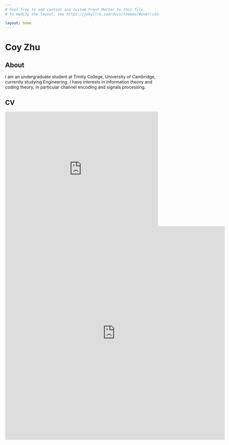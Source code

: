 ```yaml
---
# Feel free to add content and custom Front Matter to this file.
# To modify the layout, see https://jekyllrb.com/docs/themes/#overriding-theme-defaults

layout: home
---
```


# Coy Zhu

## About

I am an undergraduate student at Trinity College, University of Cambridge, currently studying Engineering.
I have interests in information theory and coding theory, in particular channel encoding and signals processing.

## CV

<embed src="https://Coy-Z.github.io/CV_Coy.pdf" width="500" height="375" type="application/pdf">

<iframe src="https://Coy-Z.github.io/_files/CV_Coy.pdf" style="width:718px; height:700px;" frameborder="0"></iframe>
